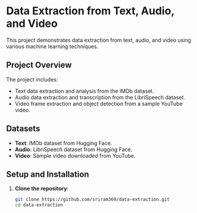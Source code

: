 # Data Extraction from Text, Audio, and Video

This project demonstrates data extraction from text, audio, and video using various machine learning techniques.

## Project Overview

The project includes:
- Text data extraction and analysis from the IMDb dataset.
- Audio data extraction and transcription from the LibriSpeech dataset.
- Video frame extraction and object detection from a sample YouTube video.

## Datasets

- **Text**: IMDb dataset from Hugging Face.
- **Audio**: LibriSpeech dataset from Hugging Face.
- **Video**: Sample video downloaded from YouTube.

## Setup and Installation

1. **Clone the repository**:
   ```sh
   git clone https://github.com/sriram369/data-extraction.git
   cd data-extraction
